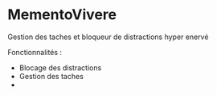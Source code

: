 # MementoVivere

Gestion des taches et bloqueur de distractions hyper enervé

Fonctionnalités :

- Blocage des distractions
- Gestion des taches
- 